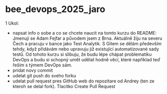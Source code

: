 # bee_devops_2025_jaro

1 Ukol:

- napsat info o sobe a co se chcete naucit na tomto kurzu do README:
Jmenuji se Adam Fejfar a původem jsem z Brna. Aktuálně žiju na severu Čech a pracuju v bance jako Test Analytik. S Gitem se dělám především tehdy, když přidávám nebo upravuju již existující automatizované sady testů. Od tohoto kurzu si slibuju, že budu lépe chápat problematiku DevOps a budu si schopný umět udělat hodně věcí, které například teď řeším s týmem DevOps sám. 
- pridat novy commit 
- udelat git push do sveho forku
- udelat pull request pres GitHub web do repozitare od Andrey (ten ze kteroh se delal fork). Tlacitko Create Pull Request


